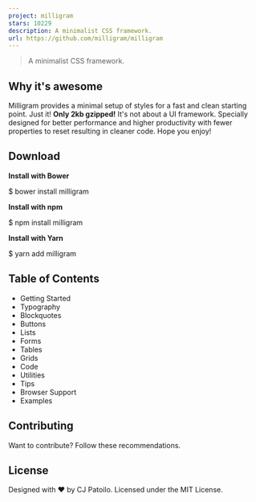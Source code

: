 ```yaml
---
project: milligram
stars: 10229
description: A minimalist CSS framework.
url: https://github.com/milligram/milligram
---
```


> A minimalist CSS framework.

Why it's awesome
----------------

Milligram provides a minimal setup of styles for a fast and clean starting point. Just it! **Only 2kb gzipped!** It's not about a UI framework. Specially designed for better performance and higher productivity with fewer properties to reset resulting in cleaner code. Hope you enjoy!

Download
--------

**Install with Bower**

$ bower install milligram

**Install with npm**

$ npm install milligram

**Install with Yarn**

$ yarn add milligram

Table of Contents
-----------------

-   Getting Started
-   Typography
-   Blockquotes
-   Buttons
-   Lists
-   Forms
-   Tables
-   Grids
-   Code
-   Utilities
-   Tips
-   Browser Support
-   Examples

Contributing
------------

Want to contribute? Follow these recommendations.

License
-------

Designed with ♥ by CJ Patoilo. Licensed under the MIT License.
